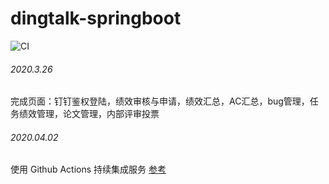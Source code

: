 # dingtalk-springboot

![CI](https://github.com/zhanyeye/dingtalk-springboot/workflows/CI/badge.svg)

###### 2020.3.26
完成页面：钉钉鉴权登陆，绩效审核与申请，绩效汇总，AC汇总，bug管理，任务绩效管理，论文管理，内部评审投票

###### 2020.04.02
使用 Github Actions 持续集成服务 [参考](https://segmentfault.com/a/1190000021914414)
